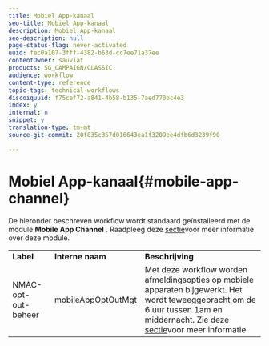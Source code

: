 ```yaml
---
title: Mobiel App-kanaal
seo-title: Mobiel App-kanaal
description: Mobiel App-kanaal
seo-description: null
page-status-flag: never-activated
uuid: fec0a107-3fff-4382-b63d-cc7ee71a37ee
contentOwner: sauviat
products: SG_CAMPAIGN/CLASSIC
audience: workflow
content-type: reference
topic-tags: technical-workflows
discoiquuid: f75cef72-a841-4b58-b135-7aed770bc4e3
index: y
internal: n
snippet: y
translation-type: tm+mt
source-git-commit: 20f835c357d016643ea1f3209ee4dfb6d3239f90

---
```



# Mobiel App-kanaal{#mobile-app-channel}

De hieronder beschreven workflow wordt standaard geïnstalleerd met de module **Mobile App Channel** . Raadpleeg deze [sectie](../../delivery/using/about-mobile-app-channel.md)voor meer informatie over deze module.

<table> 
 <tbody> 
  <tr> 
   <td> <strong>Label</strong><br /> </td> 
   <td> <strong>Interne naam</strong><br /> </td> 
   <td> <strong>Beschrijving</strong><br /> </td> 
  </tr> 
  <tr> 
   <td> <span class="uicontrol">NMAC-opt-out-beheer</span><br /> </td> 
   <td> <span class="uicontrol">mobileAppOptOutMgt</span><br /> </td> 
   <td> Met deze workflow worden afmeldingsopties op mobiele apparaten bijgewerkt. Het wordt teweeggebracht om de 6 uur tussen 1am en middernacht. Zie deze <a href="../../delivery/using/understanding-quarantine-management.md#push-notification-quarantines">sectie</a>voor meer informatie.<br /> </td> 
  </tr> 
 </tbody> 
</table>

